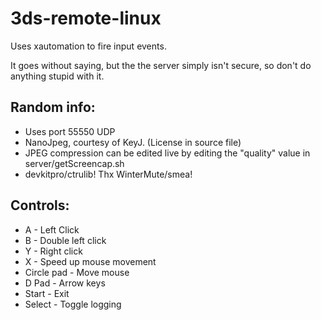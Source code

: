 # 3ds-remote-linux

Uses xautomation to fire input events.

It goes without saying, but the the server simply isn't secure,
so don't do anything stupid with it.

## Random info:
 * Uses port 55550 UDP
 * NanoJpeg, courtesy of KeyJ. (License in source file)
 * JPEG compression can be edited live by editing the "quality" value in server/getScreencap.sh
 * devkitpro/ctrulib! Thx WinterMute/smea!

## Controls:
 * A - Left Click
 * B - Double left click
 * Y - Right click
 * X - Speed up mouse movement
 * Circle pad - Move mouse
 * D Pad - Arrow keys
 * Start - Exit
 * Select - Toggle logging